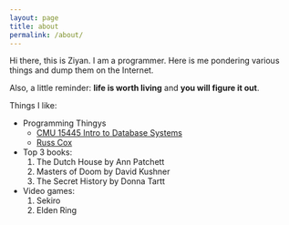 ```yaml
---
layout: page
title: about
permalink: /about/
---
```


Hi there, this is Ziyan. I am a programmer. Here is me pondering various things and dump them on the Internet. 

Also, a little reminder: **life is worth living** and **you will figure it out**.

Things I like: 
- Programming Thingys
  - [CMU 15445 Intro to Database Systems](https://15445.courses.cs.cmu.edu/fall2024/)
  - [Russ Cox](https://research.swtch.com/)
- Top 3 books: 
  1. The Dutch House by Ann Patchett
  2. Masters of Doom by David Kushner
  3. The Secret History by Donna Tartt
- Video games: 
    1. Sekiro
    2. Elden Ring
